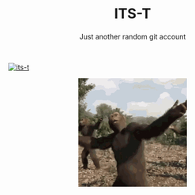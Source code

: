 <h1 align="center">ITS-T</h1>
<p align="center">
  <span style="vertical-align: middle;">Just another random git account</span>
</p>

</br>
<p align="left"> <a href="https://github.com/ryo-ma/github-profile-trophy"><img src="https://github-profile-trophy.vercel.app/?username=its-t&theme=kimbie_dark" alt="its-t" /></a> </p>

<p align="center">
<img src="media/monkey-dance.gif">  
</p>

